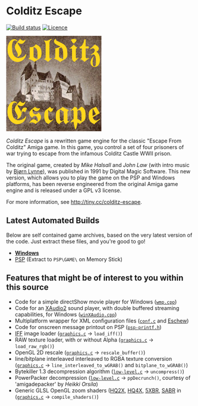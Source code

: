 Colditz Escape
==============

[![Build status](https://ci.appveyor.com/api/projects/status/sjm9b9rqjlh1pbqa?svg=true)](https://ci.appveyor.com/project/aperture-software/colditz-escape)
[![Licence](https://img.shields.io/badge/license-GPLv3-blue.svg)](https://www.gnu.org/licenses/gpl-3.0.en.html)

![Colditz Escape Logo](docs/pics/icon-256.png)

_Colditz Escape_ is a rewritten game engine for the classic "Escape From Colditz" Amiga game.
In this game, you control a set of four prisoners of war trying to escape from the infamous Colditz Castle WWII prison.

The original game, created by _Mike Halsall_ and _John Law_ (with intro music by [Bjørn Lynne](http://www.lynnemusic.com/)),
was published in 1991 by Digital Magic Software.
This new version, which allows you to play the game on the PSP and Windows platforms, has been reverse engineered from the
original Amiga game engine and is released under a GPL v3 license.

For more information, see http://tiny.cc/colditz-escape.

Latest Automated Builds
-----------------------

Below are self contained game archives, based on the very latest version of the code. Just extract these files, and you're good to go!

* [__Windows__](https://ci.appveyor.com/api/projects/aperture-software/colditz-escape/artifacts/Colditz_Escape_(Windows).7z?job=Environment%3A%20WINDOWS%3DRelease "Colditz Escape (Windows).7z")
* [PSP](https://ci.appveyor.com/api/projects/aperture-software/colditz-escape/artifacts/Colditz_Escape_(PSP).7z?job=Environment%3A%20PSP%3DRelease "Colditz Escape (PSP).7z") (Extract to `PSP\GAME\` on Memory Stick)

Features that might be of interest to you within this source
------------------------------------------------------------

* Code for a simple directShow movie player for Windows ([`wmp.cpp`](win32/wmp.cpp))
* Code for an [XAudio2](https://msdn.microsoft.com/en-us/library/windows/desktop/ee415813.aspx) sound player, with double
  buffered streaming capabilities, for Windows ([`winXAudio.cpp`](win32/winXAudio.cpp))
* Multiplatform wrapper for XML configuration files ([`conf.c`](conf.c) and [Eschew](eschew/))
* Code for onscreen message printout on PSP ([`psp-printf.h`](psp/psp-printf.h))
* [IFF](http://en.wikipedia.org/wiki/Interchange_File_Format) image loader ([`graphics.c`](graphics.c) &rarr; `load_iff()`)
* RAW texture loader, with or without Alpha ([`graphics.c`](graphics.c) &rarr; `load_raw_rgb()`)
* OpenGL 2D rescale ([`graphics.c`](graphics.c) &rarr; `rescale_buffer()`)
* line/bitplane interleaved interleaved to RGBA texture conversion ([`graphics.c`](graphics.c) &rarr; `line_interleaved_to_wGRAB()` and `bitplane_to_wGRAB()`)
* Bytekiller 1.3 decompression algorithm ([`low-level.c`](low-level.c) &rarr; `uncompress()`)
* PowerPacker decompression ([`low-level.c`](low-level.c)  &rarr; `ppDecrunch()`, courtesy of 'amigadepacker' by _Heikki Orsila_)
* Generic GLSL OpenGL zoom shaders ([HQ2X](Colditz%20Escape/SHADERS/HQ2X.GLSL), [HQ4X](Colditz%20Escape/SHADERS/HQ4X.GLSL),
  [5XBR](Colditz%20Escape/SHADERS/5XBR.GLSL), [SABR](Colditz%20Escape/SHADERS/SABR.GLSL) in ([`graphics.c`](graphics.c) &rarr; `compile_shaders()`)

